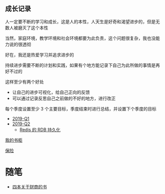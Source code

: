 

## 成长记录

人一定要不断的学习和成长，这是人的本性，人天生是好奇和渴望进步的，但是无数人被磨灭了这个本性

当然，家庭环境，教学环境和社会环境都要为此负责，这个问题很复杂，我也没能力说的很透彻

好在，我还是热爱学习并追求进步的

持续进步需要不断的计划和实践，如果有个地方能记录下自己为此所做的事情是再好不过的

这样至少有两个好处

* 让自己的进步可视化，给自己正向的反馈
* 可以通过记录反思自己之前做的不好的地方，进行改正

每个季度设置至少 3 个主要目标，季度结束时进行总结，并设置下个季度的目标

* [2019-Q1](./growth_record/2019/2019-q1.md)
* [2019-Q2](./growth_record/2019/2019-q2.md)
  * [Redis 的 RDB 持久化](./redis/Redis%20的%20RDB%20持久化.md)

[我的书柜](bookcase.md)

[保险](./insurance/index.md)

# 随笔

* [四本关于财商的书](./post/四本关于财商的书.md)